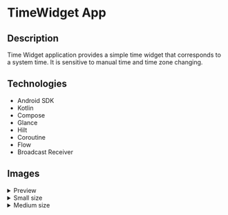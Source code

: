 # TimeWidget App

## Description

Time Widget application provides a simple time widget that corresponds to a system time. It is
sensitive to manual time and time zone changing.

## Technologies

* Android SDK
* Kotlin
* Compose
* Glance
* Hilt
* Coroutine
* Flow
* Broadcast Receiver

## Images

<details>
  <summary>Preview</summary>
    ![Preview](images/1.png)
</details>
<details>
  <summary>Small size</summary>
    ![Small size](images/2.png)
</details>
<details>
  <summary>Medium size</summary>
    ![Medium size](images/3.png)
</details>